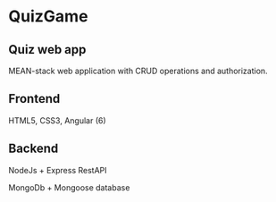 # QuizGame

## Quiz web app

MEAN-stack web application with CRUD operations and authorization.

## Frontend

HTML5, CSS3, Angular (6)

## Backend

NodeJs + Express RestAPI

MongoDb + Mongoose database
